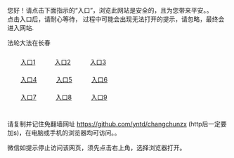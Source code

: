 您好！请点击下面指示的“入口”，浏览此网站是安全的，且为您带来平安。。 <br/>
点击入口后，请耐心等待， 过程中可能会出现无法打开的提示，请忽略，最终会进入网站. </br>

法轮大法在长春<br/>
<div style="padding:10px"><a style="margin:20px" target="_blank" href="https://d39dx65jd1nbi7.cloudfront.net/2Qpsp?nnbkaxe" id="ccLink1" rel="nofollow">入口1</a> <a target="_blank" style="margin:20px" href="https://d3vxosifnwg6bo.cloudfront.net/2Qpsp?rcfipgts" id="ccLink2" rel="nofollow">入口2</a> <a style="margin:20px" target="_blank" href="https://d10k0u02s59lks.cloudfront.net/2Qpsp?hfnlord" id="ccLink3" rel="nofollow">入口3</a></div>

<div style="padding:10px" ><a style="margin:20px" target="_blank" href="https://d39dx65jd1nbi7.cloudfront.net/2Qpsp?nnbkaxe" id="ccLink4" rel="nofollow">入口4</a> <a style="margin:20px" href="https://d3vxosifnwg6bo.cloudfront.net/2Qpsp?rcfipgts" target="_blank" id="ccLink5" rel="nofollow">入口5</a> <a style="margin:20px" href="https://d10k0u02s59lks.cloudfront.net/2Qpsp?hfnlord" target="_blank" id="ccLink6" rel="nofollow">入口6</a></div>

<div style="padding:10px"><a style="margin:20px" target="_blank" href="https://d39dx65jd1nbi7.cloudfront.net/2Qpsp?nnbkaxe" id="ccLink7" rel="nofollow">入口7</a> <a style="margin:20px" href="https://d3vxosifnwg6bo.cloudfront.net/2Qpsp?rcfipgts" target="_blank" id="ccLink8" rel="nofollow">入口8</a> <a style="margin:20px" target="_blank" href="https://d10k0u02s59lks.cloudfront.net/2Qpsp?hfnlord" id="ccLink9" rel="nofollow">入口9</a></div>

<br/>



请复制并记住免翻墙网址 https://github.com/yntd/changchunzx (http后一定要加s)，在电脑或手机的浏览器均可访问。。<br/>

微信如提示停止访问该网页，须先点击右上角，选择浏览器打开。
